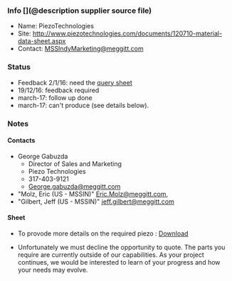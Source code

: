 ### Info [](@description supplier source file)

* Name: PiezoTechnologies
* Site: http://www.piezotechnologies.com/documents/120710-material-data-sheet.aspx
* Contact: MSSIndyMarketing@meggitt.com

### Status


* Feedback 2/1/16: need the [query sheet](/retired/cletus/suppliers/meggitt/query.pdf)
* 19/12/16: feedback required
* march-17: follow up done
* march-17: can't produce (see details below).

### Notes

#### Contacts

* George Gabuzda
    * Director of Sales and Marketing
    * Piezo Technologies
    * 317-403-9121
    * George.gabuzda@meggitt.com
* "Molz, Eric (US - MSSIN)" <Eric.Molz@meggitt.com>,
* "Gilbert, Jeff (US - MSSIN)" <jeff.gilbert@meggitt.com>


#### Sheet

* To provode more details on the required piezo : [Download](/retired/cletus/suppliers/meggitt/query.pdf)

* Unfortunately we must decline the opportunity to quote.  The parts you require are currently outside of our capabilities.  As your project continues, we would be interested to learn of your progress and how your needs may evolve.

